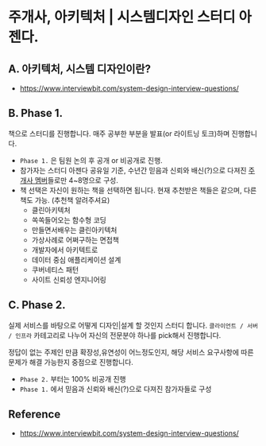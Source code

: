 # 주개사, 아키텍처 | 시스템디자인 스터디 아젠다.
## A. 아키텍처, 시스템 디자인이란?
- https://www.interviewbit.com/system-design-interview-questions/

## B. Phase 1.
책으로 스터디를 진행합니다. 매주 공부한 부분을 발표(or 라이트닝 토크)하며 진행합니다.

- `Phase 1.` 은 팀원 논의 후 공개 or 비공개로 진행.
- 참가자는 스터디 아젠다 공유일 기준, 수년간 믿음과 신뢰와 배신(?)으로 다져진 [주개사 멤버](https://github.com/official-joogaesa)들로만 4~8명으로 구성.
- 책 선택은 자신이 원하는 책을 선택하면 됩니다. 현재 추천받은 책들은 같으며, 다른 책도 가능. (추천책 알려주셔요)
    - 클린아키텍처
    - 쏙쏙들어오는 함수형 코딩
    - 만들면서배우는 클린아키텍처
    - 가상사례로 어쩌구하는 면접책
    - 개발자에서 아키텍트로
    - 데이터 중심 애플리케이션 설계
    - 쿠버네티스 패턴
    - 사이트 신뢰성 엔지니어링






## C. Phase 2.
실제 서비스를 바탕으로 어떻게 디자인|설계 할 것인지 스터디 합니다. `클라이언트 / 서버 / 인프라` 카테고리로 나누어 자신의 전문분야 하나를 pick해서 진행합니다. 

정답이 없는 주제인 만큼 확장성,유연성이 어느정도인지, 해당 서비스 요구사항에 따른 문제가 해결 가능한지 중점으로 진행합니다.

- `Phase 2.` 부터는 100% 비공개 진행
- `Phase 1.` 에서 믿음과 신뢰와 배신(?)으로 다져진 참가자들로 구성


## Reference
- https://www.interviewbit.com/system-design-interview-questions/